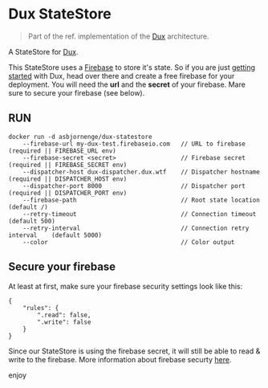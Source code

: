 # Dux StateStore

>Part of the ref. implementation of the [Dux](https://github.com/asbjornenge/dux) architecture.

A StateStore for [Dux](https://github.com/asbjornenge/dux).  

This StateStore uses a [Firebase](https://www.firebase.com/) to store it's state. So if you are just [getting started](https://github.com/asbjornenge/dux-quickstart) with Dux, head over there and create a free firebase for your deployment. You will need the **url** and the **secret** of your firebase. Mare sure to secure your firebase (see below).

## RUN

    docker run -d asbjornenge/dux-statestore
        --firebase-url my-dux-test.firebaseio.com   // URL to firebase              (required || FIREBASE_URL env)
        --firebase-secret <secret>                  // Firebase secret              (required || FIREBASE_SECRET env)
        --dispatcher-host dux-dispatcher.dux.wtf    // Dispatcher hostname          (required || DISPATCHER_HOST env)
        --dispatcher-port 8000                      // Dispatcher port              (required || DISPATCHER_PORT env)
        --firebase-path                             // Root state location          (default /)
        --retry-timeout                             // Connection timeout           (default 500) 
        --retry-interval                            // Connection retry interval    (default 5000)
        --color                                     // Color output

## Secure your firebase

At least at first, make sure your firebase security settings look like this:

    {
        "rules": {
            ".read": false,
            ".write": false
        }
    }

Since our StateStore is using the firebase secret, it will still be able to read & write to the firebase. More information about firebase securty [here](https://www.firebase.com/docs/web/guide/understanding-security.html).

enjoy
